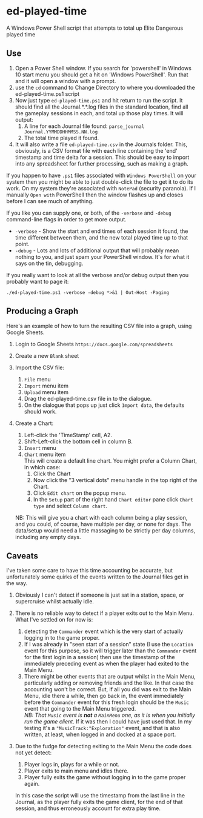 # ed-played-time
A Windows Power Shell script that attempts to total up Elite Dangerous played time

## Use

1. Open a Power Shell window.  If you search for 'powershell' in Windows 10 start menu
 you should get a hit on 'Windows PowerShell'.  Run that and it will open a window with a prompt.
1. use the `cd` command to Change Directory to where you downloaded the ed-played-time.ps1 script
1. Now just type `ed-played-time.ps1` and hit return to run the script.  It should find all the Journal.\*.\*.log files in the standard location, find all the gameplay sessions in each, and total up those play times.
It will output:
    1. A line for each Journal file found: `parse_journal Journal.YYMMDDHHMMSS.NN.log`
    1. The total time played it found.
1.  It will also write a file `ed-played-time.csv` in the Journals folder.  This, obviously, is a CSV format file with each line containing the 'end' timestamp and time delta for a session.  This should be easy to import into any spreadsheet for further processing, such as making a graph.

If you happen to have `.ps1` files associated with `Windows PowerShell` on your system then you might be able to just double-click the file to get it to do its work.  On my system they're associated with `NotePad` (security paranoia).  If I manually `Open with` PowerShell then the window flashes up and closes before I can see much of anything.  

If you like you can supply one, or both, of the `-verbose` and `-debug` command-line flags in order to get more output.  
* `-verbose` - Show the start and end times of each session it found, the time different between them, and the new total played time up to that point.
* `-debug` - Lots and lots of additional output that will probably mean nothing to you, and just spam your PowerShell window.  It's for what it says on the tin, debugging.

If you really want to look at all the verbose and/or debug output then you probably want to page it:  

    ./ed-played-time.ps1 -verbose -debug *>&1 | Out-Host -Paging

## Producing a Graph

Here's an example of how to turn the resulting CSV file into a graph, using Google Sheets.

1. Login to Google Sheets `https://docs.google.com/spreadsheets`
1. Create a new `Blank` sheet
1. Import the CSV file:  
    1. `File` menu
    1. `Import` menu item
    1. `Upload` menu item
    1. Drag the ed-played-time.csv file in to the dialogue.
    1. On the dialogue that pops up just click `Import data`, the defaults should work.
1. Create a Chart:  
    1. Left-click the 'TimeStamp' cell, A2.
    1. Shift-Left-click the bottom cell in column B.
    1. `Insert` menu
    1. `Chart` menu item  
This will create a default line chart.  You might prefer a Column Chart, in which case:
        1. Click the Chart
        1. Now click the "3 vertical dots" menu handle in the top right of the Chart.
        1. Click `Edit chart` on the popup menu.
        1. In the `Setup` part of the right hand `Chart editor` pane click `Chart type` and select `Column chart`.  

    NB: This will give you a chart with each column being a play session, and you could, of course, have multiple per day, or none for days.  The data/setup would need a little massaging to be strictly per day columns, including any empty days.

## Caveats

I've taken some care to have this time accounting be accurate, but unfortunately some quirks of the events written to the Journal files get in the way.

1. Obviously I can't detect if someone is just sat in a station, space, or supercruise whilst actually idle.
1. There is no reliable way to detect if a player exits out to the Main Menu.  What I've settled on for now is:
    1. detecting the `Commander` event which is the very start of actually logging in to the game proper.
    1. If I was already in "seen start of a session" state (I use the `Location` event for this purpose, so it will trigger later than the `Commander` event for the first login in a session) then use the timestamp of the immediately preceding event as when the player had exited to the Main Menu.
    1. There might be other events that are output whilst in the Main Menu, particularly adding or removing friends and the like.  In that case the accounting won't be correct.
  But, if all you did was exit to the Main Menu, idle there a while, then go back in, the event immediately before the `Commander` event for this fresh login should be the `Music` event that going to the Main Menu triggered.  
*NB: That `Music` event is **not** a `MainMenu` one, as it is when you initially run the game client*.  If it was then I could have just used that.  In my testing it's a `"MusicTrack:"Exploration"` event, and that is also written, at least, when logged in and docked at a space port.
1. Due to the fudge for detecting exiting to the Main Menu the code does not yet detect:
    1. Player logs in, plays for a while or not.
    1. Player exits to main menu and idles there.
    1. Player fully exits the game without logging in to the game proper again.  

    In this case the script will use the timestamp from the last line in the Journal, as the player fully exits the game client, for the end of that session, and thus erroneously account for extra play time.
